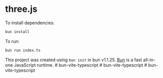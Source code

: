 # three.js

To install dependencies:

```bash
bun install
```

To run:

```bash
bun run index.ts
```

This project was created using `bun init` in bun v1.1.25. [Bun](https://bun.sh) is a fast all-in-one JavaScript runtime.
#   b u n - v i t e - t y p e s c r i p t  
 #   b u n - v i t e - t y p e s c r i p t  
 #   b u n - v i t e - t y p e s c r i p t  
 